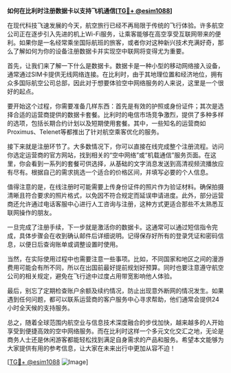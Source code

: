 **如何在比利时注册数据卡以支持飞机通信[[TG💪+ @esim1088](https://t.me/s/esim1088)]**

在现代科技飞速发展的今天，航空旅行已经不再局限于传统的飞行体验。许多航空公司正在逐步引入先进的机上Wi-Fi服务，让乘客能够在高空享受互联网带来的便利。如果你是一名经常乘坐国际航班的旅客，或者你对这种新兴技术充满好奇，那么了解如何为你的设备注册数据卡并实现空中联网将变得尤为重要。

首先，让我们来了解一下什么是数据卡。数据卡是一种小型的移动网络接入设备，通常通过SIM卡提供无线网络连接。在比利时，由于其地理位置和经济地位，拥有众多国际航空公司总部，因此对于想要体验空中网络服务的人来说，这里是一个很好的起点。

要开始这个过程，你需要准备几样东西：首先是有效的护照或身份证件；其次是选择合适的运营商提供的数据卡套餐。比利时的电信市场竞争激烈，提供了多种多样的选项，包括长期合约计划以及短期使用套餐。其中，一些知名的运营商如Proximus、Telenet等都推出了针对航空乘客优化的服务。

接下来就是注册环节了。大多数情况下，你可以直接在线完成整个注册流程。访问你选定运营商的官方网站，找到相关的“空中网络”或“机载通信”服务页面。在这里，你会看到一系列的套餐可供选择，从基础的文字消息发送到高清视频流播放应有尽有。根据自己的需求挑选一个适合的价格区间，并填写必要的个人信息。

值得注意的是，在线注册时可能需要上传身份证件的照片作为验证材料。确保拍摄清晰且符合要求的照片格式，以免因不符合规定而延误申请进度。此外，部分运营商还允许通过电话客服中心进行人工咨询与注册，这种方式更适合那些不太熟悉互联网操作的朋友。

一旦完成了注册手续，下一步就是激活你的数据卡。这通常可以通过短信指令完成，具体步骤会在收到确认邮件后详细说明。记得保存好所有的登录凭证和密码信息，以便日后查询账单或调整设置时使用。

当然，在实际使用过程中也需要注意一些事项。比如，不同国家和地区之间的漫游费用可能会有所不同，所以在出国前最好提前规划好预算。同时也要注意遵守航空公司的相关规定，避免在飞行途中过度占用带宽影响他人体验。

最后，别忘了定期检查账户余额及续约情况，防止出现意外断网的情况发生。如果遇到任何问题，都可以联系运营商的客户服务中心寻求帮助，他们通常会提供24小时全天候的支持服务。

总之，随着全球范围内航空业与信息技术深度融合的步伐加快，越来越多的人开始享受到便捷高效的空中网络服务。而在比利时这样一个多元文化交汇之地，无论是商务人士还是休闲游客都能轻松找到满足自身需求的产品和服务。希望本文能够为大家提供有用的参考信息，让大家在未来出行中更加从容不迫！

[[TG💪+ @esim1088](https://t.me/s/esim1088) ![Image](https://i.postimg.cc/4NQfJmqS/Snipaste-2025-05-13-00-14-12.png)]